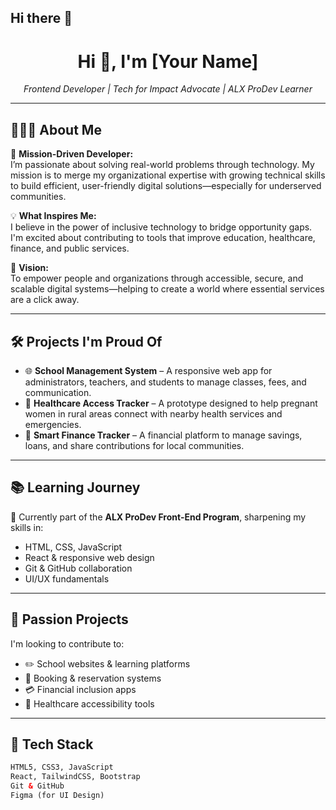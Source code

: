 ## Hi there 👋

<!--
**Jakufu/Jakufu** is a ✨ _special_ ✨ repository because its `README.md` (this file) appears on your GitHub profile.

Here are some ideas to get you started:

- 🔭 I’m currently working on ...
- 🌱 I’m currently learning ...
- 👯 I’m looking to collaborate on ...
- 🤔 I’m looking for help with ...
- 💬 Ask me about ...
- 📫 How to reach me: ...
- 😄 Pronouns: ...
- ⚡ Fun fact: ...
-->
<h1 align="center">Hi 👋, I'm [Your Name]</h1>

<p align="center">
  <i>Frontend Developer | Tech for Impact Advocate | ALX ProDev Learner</i>
</p>

---

## 👨🏾‍💻 About Me

🎯 **Mission-Driven Developer:**  
I’m passionate about solving real-world problems through technology. My mission is to merge my organizational expertise with growing technical skills to build efficient, user-friendly digital solutions—especially for underserved communities.

💡 **What Inspires Me:**  
I believe in the power of inclusive technology to bridge opportunity gaps. I'm excited about contributing to tools that improve education, healthcare, finance, and public services.

🚀 **Vision:**  
To empower people and organizations through accessible, secure, and scalable digital systems—helping to create a world where essential services are a click away.

---

## 🛠️ Projects I'm Proud Of

- 🌐 **School Management System** – A responsive web app for administrators, teachers, and students to manage classes, fees, and communication.
- 🏥 **Healthcare Access Tracker** – A prototype designed to help pregnant women in rural areas connect with nearby health services and emergencies.
- 💸 **Smart Finance Tracker** – A financial platform to manage savings, loans, and share contributions for local communities.

---

## 📚 Learning Journey

🔭 Currently part of the **ALX ProDev Front-End Program**, sharpening my skills in:

- HTML, CSS, JavaScript
- React & responsive web design
- Git & GitHub collaboration
- UI/UX fundamentals

---

## 🌱 Passion Projects

I'm looking to contribute to:

- ✏️ School websites & learning platforms  
- 🏨 Booking & reservation systems  
- 💳 Financial inclusion apps  
- 🏥 Healthcare accessibility tools

---

## 🧰 Tech Stack

```html
HTML5, CSS3, JavaScript
React, TailwindCSS, Bootstrap
Git & GitHub
Figma (for UI Design)


